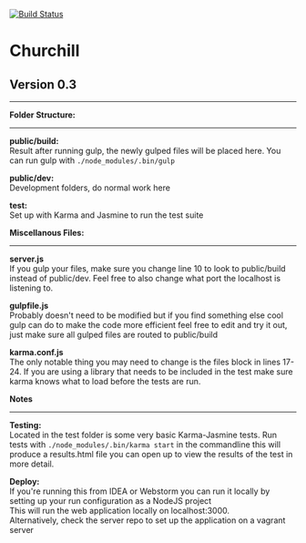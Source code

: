 [![Build Status](https://travis-ci.org/psu-capstone/churchill.svg)](https://travis-ci.org/psu-capstone/churchill)
# **Churchill**

## **Version 0.3**

___

**Folder Structure:**

___

**public/build:** <br/> 
Result after running gulp, the newly gulped files will be placed here. You can run gulp with ```./node_modules/.bin/gulp```

**public/dev:** <br/> 
Development folders, do normal work here

**test:** <br/> 
Set up with Karma and Jasmine to run the test suite

**Miscellanous Files:**

___

**server.js** <br/>
If you gulp your files, make sure you change line 10 to look to 
public/build instead of public/dev. 
Feel free to also change what port the localhost is listening to.

**gulpfile.js** <br/>
Probably doesn't need to be modified but if you find something else cool gulp can do to make the code more
efficient feel free to edit and try it out, just make sure all gulped files are routed to public/build

**karma.conf.js** <br/>
The only notable thing you may need to change is the files block in lines 17-24.  If you are using a library that
needs to be included in the test make sure karma knows what to load before the tests are run.

**Notes**

___

**Testing:** <br/>
Located in the test folder is some very basic Karma-Jasmine tests.  Run tests with ```./node_modules/.bin/karma start``` 
in the commandline this will produce a results.html file you can open up to view the results of the test in more detail.

**Deploy:** <br/>
If you're running this from IDEA or Webstorm you can run it locally by setting up your run configuration as a NodeJS project<br/>
This will run the web application locally on localhost:3000. <br/>
Alternatively, check the server repo to set up the application on a vagrant server
